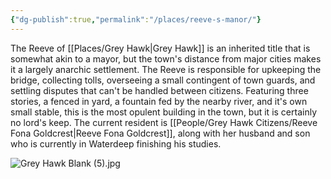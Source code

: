 ```yaml
---
{"dg-publish":true,"permalink":"/places/reeve-s-manor/"}
---
```


The Reeve of [[Places/Grey Hawk\|Grey Hawk]] is an inherited title that is somewhat akin to a mayor, but the town's distance from major cities makes it a largely anarchic settlement.  The Reeve is responsible for upkeeping the bridge, collecting tolls, overseeing a small contingent of town guards, and settling disputes that can't be handled between citizens.  Featuring three stories, a fenced in yard, a fountain fed by the nearby river, and it's own small stable, this is the most opulent building in the town, but it is certainly no lord's keep.  The current resident is [[People/Grey Hawk Citizens/Reeve Fona Goldcrest\|Reeve Fona Goldcrest]], along with her husband and son who is currently in Waterdeep finishing his studies.  

![Grey Hawk Blank (5).jpg](/img/user/Z_Attachments/Grey%20Hawk%20Blank%20(5).jpg)